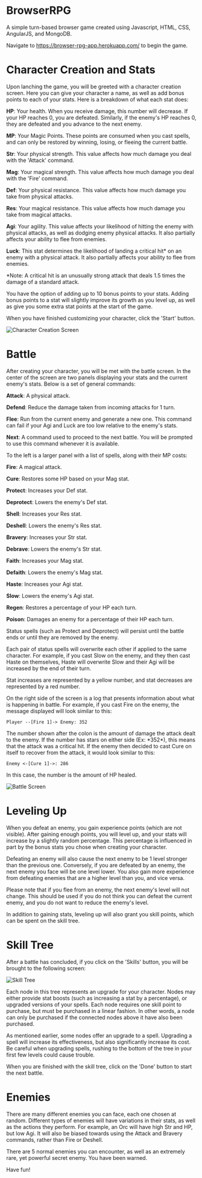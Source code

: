 # BrowserRPG
A simple turn-based browser game created using Javascript, HTML, CSS, AngularJS, and MongoDB.

Navigate to https://browser-rpg-app.herokuapp.com/ to begin the game.

# Character Creation and Stats
Upon lanching the game, you will be greeted with a character creation screen. Here you can give your character a name, as well as add bonus points to each of your stats. Here is a breakdown of what each stat does:

**HP**: Your health. When you receive damage, this number will decrease. If your HP reaches 0, you are defeated. Similarly, if the enemy's HP reaches 0, they are defeated and you advance to the next enemy.

**MP**: Your Magic Points. These points are consumed when you cast spells, and can only be restored by winning, losing, or fleeing the current battle.

**Str**: Your physical strength. This value affects how much damage you deal with the 'Attack' command.

**Mag**: Your magical strength. This value affects how much damage you deal with the 'Fire' command.

**Def**: Your physical resistance. This value affects how much damage you take from physical attacks.

**Res**: Your magical resistance. This value affects how much damage you take from magical attacks.

**Agi**: Your agility. This value affects your likelihood of hitting the enemy with physical attacks, as well as dodging enemy physical attacks. It also partially affects your ability to flee from enemies.

**Luck**: This stat determines the likelihood of landing a critical hit* on an enemy with a physical attack. It also partially affects your ability to flee from enemies.

\*Note: A critical hit is an unusually strong attack that deals 1.5 times the damage of a standard attack.

You have the option of adding up to 10 bonus points to your stats. Adding bonus points to a stat will slightly improve its growth as you level up, as well as give you some extra stat points at the start of the game.

When you have finished customizing your character, click the 'Start' button.

![Character Creation Screen](/images/createChar.png)

# Battle

After creating your character, you will be met with the battle screen. In the center of the screen are two panels displaying your stats and the current enemy's stats. Below is a set of general commands:

**Attack**: A physical attack.

**Defend**: Reduce the damage taken from incoming attacks for 1 turn.

**Flee**: Run from the current enemy and generate a new one. This command can fail if your Agi and Luck are too low relative to the enemy's stats.

**Next**: A command used to proceed to the next battle. You will be prompted to use this command whenever it is available.

To the left is a larger panel with a list of spells, along with their MP costs:

**Fire**: A magical attack.

**Cure**: Restores some HP based on your Mag stat.

**Protect**: Increases your Def stat.

**Deprotect**: Lowers the enemy's Def stat.

**Shell**: Increases your Res stat.

**Deshell**: Lowers the enemy's Res stat.

**Bravery**: Increases your Str stat.

**Debrave**: Lowers the enemy's Str stat.

**Faith**: Increases your Mag stat.

**Defaith**: Lowers the enemy's Mag stat.

**Haste**: Increases your Agi stat.

**Slow**: Lowers the enemy's Agi stat.

**Regen**: Restores a percentage of your HP each turn.

**Poison**: Damages an enemy for a percentage of their HP each turn.

Status spells (such as Protect and Deprotect) will persist until the battle ends or until they are removed by the enemy. 

Each pair of status spells will overwrite each other if applied to the same character. For example, if you cast Slow on the enemy, and they then cast Haste on themselves, Haste will overwrite Slow and their Agi will be increased by the end of their turn. 

Stat increases are represented by a yellow number, and stat decreases are represented by a red number.

On the right side of the screen is a log that presents information about what is happening in battle. For example, if you cast Fire on the enemy, the message displayed will look similar to this:

`Player --[Fire 1]-> Enemy: 352`

The number shown after the colon is the amount of damage the attack dealt to the enemy. If the number has stars on either side (Ex: \*352\*), this means that the attack was a critical hit. If the enemy then decided to cast Cure on itself to recover from the attack, it would look similar to this:

`Enemy <-[Cure 1]->: 286`

In this case, the number is the amount of HP healed.

![Battle Screen](/images/battle.png)

# Leveling Up

When you defeat an enemy, you gain experience points (which are not visible). After gaining enough points, you will level up, and your stats will increase by a slightly random percentage. This percentage is influenced in part by the bonus stats you chose when creating your character. 

Defeating an enemy will also cause the next enemy to be 1 level stronger than the previous one. Conversely, if you are defeated by an enemy, the next enemy you face will be one level lower. You also gain more experience from defeating enemies that are a higher level than you, and vice versa.

Please note that if you flee from an enemy, the next enemy's level will not change. This should be used if you do not think you can defeat the current enemy, and you do not want to reduce the enemy's level.

In addition to gaining stats, leveling up will also grant you skill points, which can be spent on the skill tree.

# Skill Tree

After a battle has concluded, if you click on the 'Skills' button, you will be brought to the following screen:

![Skill Tree](/images/skills.png)

Each node in this tree represents an upgrade for your character. Nodes may either provide stat boosts (such as increasing a stat by a percentage), or upgraded versions of your spells. Each node requires one skill point to purchase, but must be purchased in a linear fashion. In other words, a node can only be purchased if the connected nodes above it have also been purchased.

As mentioned earlier, some nodes offer an upgrade to a spell. Upgrading a spell will increase its effectiveness, but also significantly increase its cost. Be careful when upgrading spells, rushing to the bottom of the tree in your first few levels could cause trouble.

When you are finished with the skill tree, click on the 'Done' button to start the next battle.

# Enemies

There are many different enemies you can face, each one chosen at random. Different types of enemies will have variations in their stats, as well as the actions they perform. For example, an Orc will have high Str and HP, but low Agi. It will also be biased towards using the Attack and Bravery commands, rather than Fire or Deshell.

There are 5 normal enemies you can encounter, as well as an extremely rare, yet powerful secret enemy. You have been warned.

Have fun!
